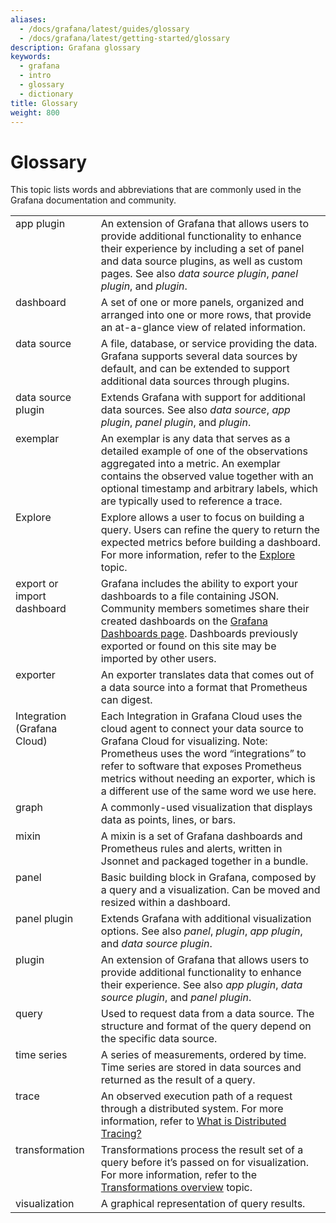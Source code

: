 ```yaml
---
aliases:
  - /docs/grafana/latest/guides/glossary
  - /docs/grafana/latest/getting-started/glossary
description: Grafana glossary
keywords:
  - grafana
  - intro
  - glossary
  - dictionary
title: Glossary
weight: 800
---
```


# Glossary

This topic lists words and abbreviations that are commonly used in the Grafana documentation and community.

<table>
  <tr>
    <td style="vertical-align: top">app plugin</td>
    <td>
      An extension of Grafana that allows users to provide additional functionality to enhance their experience by including a set of panel and data source plugins, as well as custom pages. See also <i>data source plugin</i>, <i>panel plugin</i>, and <i>plugin</i>.
    </td>
  </tr>
  <tr>
    <td style="vertical-align: top">dashboard</td>
    <td>
      A set of one or more panels, organized and arranged into one or more rows, that provide an at-a-glance view of related information.
    </td>
  </tr>
  <tr>
    <td style="vertical-align: top">data source</td>
    <td>
      A file, database, or service providing the data. Grafana supports several data sources by default, and can be extended to support additional data sources through plugins.
    </td>
  </tr>
  <tr>
    <td style="vertical-align: top">data source plugin</td>
    <td>
      Extends Grafana with support for additional data sources. See also <i>data source</i>, <i>app plugin</i>, <i>panel plugin</i>, and <i>plugin</i>.
    </td>
  </tr>
  <tr>
    <td style="vertical-align: top">exemplar</td>
    <td>
      An exemplar is any data that serves as a detailed example of one of the observations aggregated into a metric. An exemplar contains the observed value together with an optional timestamp and arbitrary labels, which are typically used to reference a trace.
    </td>
  </tr>
  <tr>
    <td style="vertical-align: top">Explore</td>
    <td>
      Explore allows a user to focus on building a query. Users can refine the query to return the expected metrics before building a dashboard. For more information, refer to the <a href="https://grafana.com/docs/grafana/latest/explore">Explore</a> topic.
    </td>
  </tr>
  <tr>
    <td style="vertical-align: top">export or import dashboard</td>
    <td>
      Grafana includes the ability to export your dashboards to a file containing JSON. Community members sometimes share their created dashboards on the <a href="https://grafana.com/grafana/dashboards">Grafana Dashboards page</a>. Dashboards previously exported or found on this site may be imported by other users.
    </td>
  </tr>
  <tr>
    <td style="vertical-align: top">exporter</td>
    <td>
      An exporter translates data that comes out of a data source into a format that Prometheus can digest.
    </td>
  </tr>
  <tr>
    <td style="vertical-align: top">Integration (Grafana Cloud)</td>
    <td>
      Each Integration in Grafana Cloud uses the cloud agent to connect your data source to Grafana Cloud for visualizing. Note: Prometheus uses the word “integrations” to refer to software that exposes Prometheus metrics without needing an exporter, which is a different use of the same word we use here.
    </td>
  </tr>
  <tr>
    <td style="vertical-align: top">graph</td>
    <td>
      A commonly-used visualization that displays data as points, lines, or bars.
    </td>
  </tr>
  <tr>
    <td style="vertical-align: top">mixin</td>
    <td>
      A mixin is a set of Grafana dashboards and Prometheus rules and alerts, written in Jsonnet and packaged together in a bundle.
    </td>
  </tr>
  <tr>
    <td style="vertical-align: top">panel</td>
    <td>
      Basic building block in Grafana, composed by a query and a visualization. Can be moved and resized within a dashboard.
    </td>
  </tr>
  <tr>
    <td style="vertical-align: top">panel plugin</td>
    <td>
      Extends Grafana with additional visualization options. See also <i>panel</i>, <i>plugin</i>, <i>app plugin</i>, and <i>data source plugin</i>.
    </td>
  </tr>
  <tr>
    <td style="vertical-align: top">plugin</td>
    <td>
      An extension of Grafana that allows users to provide additional functionality to enhance their experience. See also <i>app plugin</i>, <i>data source plugin</i>, and <i>panel plugin</i>.
    </td>
  </tr>
  <tr>
    <td style="vertical-align: top">query</td>
    <td>
      Used to request data from a data source. The structure and format of the query depend on the specific data source.
    </td>
  </tr>
  <tr>
    <td style="vertical-align: top">time series</td>
    <td>
      A series of measurements, ordered by time. Time series are stored in data sources and returned as the result of a query.
    </td>
  </tr>
  <tr>
    <td style="vertical-align: top">trace</td>
    <td>
      An observed execution path of a request through a distributed system. For more information, refer to <a href="https://opentracing.io/docs/overview/what-is-tracing/">What is Distributed Tracing?</a>
    </td>
  </tr>
  <tr>
    <td style="vertical-align: top">transformation</td>
    <td>
      Transformations process the result set of a query before it’s passed on for visualization. For more information, refer to the <a href="https://grafana.com/docs/grafana/latest/panels/transformations">Transformations overview</a> topic.
    </td>
  </tr>
  <tr>
    <td style="vertical-align: top">visualization</td>
    <td>A graphical representation of query results.</td>
  </tr>
</table>
